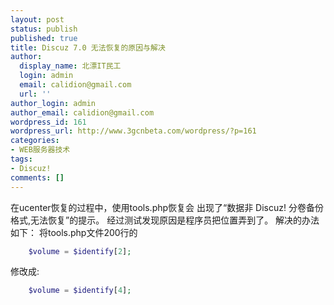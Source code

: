 ```yaml
---
layout: post
status: publish
published: true
title: Discuz 7.0 无法恢复的原因与解决
author:
  display_name: 北漂IT民工
  login: admin
  email: calidion@gmail.com
  url: ''
author_login: admin
author_email: calidion@gmail.com
wordpress_id: 161
wordpress_url: http://www.3gcnbeta.com/wordpress/?p=161
categories:
- WEB服务器技术
tags:
- Discuz!
comments: []
---
```

在ucenter恢复的过程中，使用tools.php恢复会
出现了&ldquo;数据非 Discuz! 分卷备份格式,无法恢复&rdquo;的提示。
经过测试发现原因是程序员把位置弄到了。
解决的办法如下：
将tools.php文件200行的

```php
    $volume = $identify[2];
```

修改成:

```php
    $volume = $identify[4];
```